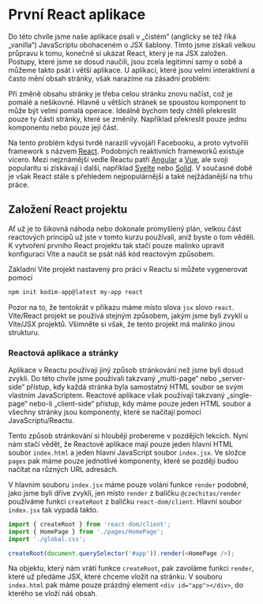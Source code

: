 # První React aplikace

Do této chvíle jsme naše aplikace psali v „čistém“ (anglicky se též říká „vanilla“) JavaScriptu obohaceném o JSX šablony. Tímto jsme získali velkou průpravu k tomu, konečně si ukázat React, který je na JSX založen. Postupy, které jsme se dosud naučili, jsou zcela legitimní samy o sobě a můžeme takto psát i větší aplikace. U aplikací, které jsou velmi interaktivní a často mění obsah stránky, však narazíme na zásadní problém:

Při změně obsahu stránky je třeba celou stránku znovu načíst, což je pomalé a nešikovné. Hlavně u větších stránek se spoustou komponent to může být velmi pomalá operace. Ideálně bychom tedy chtěli překreslit pouze ty části stránky, které se změnily. Například překreslit pouze jednu komponentu nebo pouze její část.

Na tento problém kdysi tvrdě narazili vývojáři Facebooku, a proto vytvořili framework s názvem [React](https://reactjs.org/). Podobných reaktivních frameworků existuje vícero. Mezi nejznámější vedle Reactu patří [Angular](https://angular.io/) a [Vue](https://vuejs.org/), ale svoji popularitu si získávají i další, například [Svelte](https://svelte.dev/) nebo [Solid](https://www.solidjs.com/). V současné době je však React stále s přehledem nejpopulárnější a také nejžádanější na trhu práce.

## Založení React projektu

Ať už je to šikovná náhoda nebo dokonale promyšlený plán, velkou část reactových principů už jste v tomto kurzu používali, aniž byste o tom věděli. K vytvoření prvního React projektu tak stačí pouze malinko upravit konfiguraci Vite a naučit se psát náš kód reactovým způsobem.

Základní Vite projekt nastavený pro práci v Reactu si můžete vygenerovat pomocí

```bash
npm init kodim-app@latest my-app react
```

Pozor na to, že tentokrát v příkazu máme místo slova `jsx` slovo `react`. Vite/React projekt se používá stejným způsobem, jakým jsme byli zvyklí u Vite/JSX projektů. Všimněte si však, že tento projekt má malinko jinou strukturu.

### Reactová aplikace a stránky

Aplikace v Reactu používají jiný způsob stránkování než jsme byli dosud zvyklí. Do této chvíle jsme používali takzvaný „multi-page“ nebo „server-side“ přístup, kdy každá stránka byla samostatný HTML soubor se svým vlastním JavaScriptem. Reactové aplikace však používají takzvaný „single-page“ nebo-li „client-side“ přístup, kdy máme pouze jeden HTML soubor a všechny stránky jsou komponenty, které se načítají pomocí JavaScriptu/Reactu.

Tento způsob stránkování si hlouběji probereme v pozdějích lekcích. Nyní nám stačí vědět, že Reactové aplikace mají pouze jeden hlavní HTML soubor `index.html` a jeden hlavní JavaScript soubor `index.jsx`. Ve složce `pages` pak máme pouze jednotlivé komponenty, které se později budou načítat na různých URL adresách.

V hlavním souboru `index.jsx` máme pouze volání funkce `render` podobně, jako jsme byli dříve zvyklí, jen místo `render` z balíčku `@czechitas/render` používáme funkci `createRoot` z balíčku `react-dom/client`. Hlavní soubor `index.jsx` tak vypadá takto.

```js
import { createRoot } from 'react-dom/client';
import { HomePage } from './pages/HomePage';
import './global.css';

createRoot(document.querySelector('#app')).render(<HomePage />);
```

Na objektu, který nám vrátí funkce `createRoot`, pak zavoláme funkci `render`, které už předáme JSX, které chceme vložit na stránku. V souboru `index.html` pak máme pouze prázdný element `<div id="app"></div>`, do kterého se vloží náš obsah.
